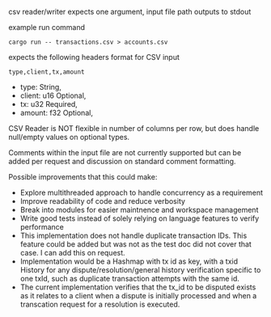 csv reader/writer
expects one argument, input file path
outputs to stdout

example run command
```
cargo run -- transactions.csv > accounts.csv
```

expects the following headers format for CSV input
```
type,client,tx,amount
``` 

- type: String, 
- client: u16 Optional,
- tx: u32 Required,
- amount: f32 Optional,

CSV Reader is NOT flexible in number of columns per row, but does handle null/empty values on optional types.

Comments within the input file are not currently supported but can be added per request and discussion on standard comment formatting.

Possible improvements that this could make:
- Explore multithreaded approach to handle concurrency as a requirement
- Improve readability of code and reduce verbosity
- Break into modules for easier maintnence and workspace management
- Write good tests instead of solely relying on language features to verify performance
- This implementation does not handle duplicate transaction IDs. This feature could be added but was not as the test doc did not cover that case. I can add this on request.
- Implementation would be a Hashmap with tx id as key, with a txid History for any dispute/resolution/general history verification specific to one txId, such as duplicate transaction attempts with the same id. 
- The current implementation verifies that the tx_id to be disputed exists as it relates to a client when a dispute is initially processed and when a transcation request for a resolution is executed.
